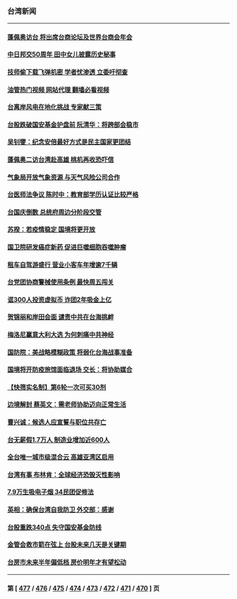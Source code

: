 ### 台湾新闻
---
#### [蓬佩奥访台 将出席台商论坛及世界台商会年会](../../pages/ncid1349361/n13833142.md?09270445) 
#### [中日邦交50周年 田中女儿披露历史秘事](../../pages/ncid1349361/n13833154.md?09270445) 
#### [技师偷下载飞弹机密 学者忧渗透 立委吁彻查](../../pages/ncid1349361/n13833116.md?09270445) 
#### [油管热门视频 网站代理 翻墙必看视频](http://209.222.30.114:81/youtube.html?09270445)
#### [台离岸风电在地化挑战 专家献三策](../../pages/ncid1349361/n13833093.md?09270445) 
#### [台股跌破国安基金护盘前 阮清华：将跨部会稳市](../../pages/ncid1349361/n13833023.md?09270445) 
#### [吴钊燮：纪念安倍最好方式是民主国家更团结](../../pages/ncid1349361/n13833098.md?09270445) 
#### [蓬佩奥二访台湾赴高雄 桃机再收恐吓信](../../pages/ncid1349361/n13832984.md?09270445) 
#### [气象局开放气象资源 与天气风险公司合作](../../pages/ncid1349361/n13833101.md?09270445) 
#### [台医师法争议 陈时中：教育部学历认证比较严格](../../pages/ncid1349361/n13833103.md?09270445) 
#### [台国庆倒数 总统府周边分阶段交管](../../pages/ncid1349361/n13833113.md?09270445) 
#### [苏揆：若疫情稳定 国境将更开放](../../pages/ncid1349361/n13833053.md?09270445) 
#### [国卫院研发癌症新药 促进巨噬细胞吞噬肿瘤](../../pages/ncid1349361/n13833121.md?09270445) 
#### [租车自驾游盛行 营业小客车年增逾7千辆](../../pages/ncid1349361/n13833119.md?09270445) 
#### [台党团协商警械使用条例 最快周五闯关](../../pages/ncid1349361/n13833120.md?09270445) 
#### [诓300人投资虚拟币 诈团2年吸金上亿](../../pages/ncid1349361/n13833114.md?09270445) 
#### [贺锦丽和岸田会面 谴责中共在台海挑衅](../../pages/ncid1349361/n13833009.md?09270445) 
#### [梅洛尼赢意大利大选 为何刺痛中共神经](../../pages/ncid1349361/n13833003.md?09270445) 
#### [国防院：美战略模糊政策 将弱化台海战事准备](../../pages/ncid1349361/n13833077.md?09270445) 
#### [国境将开防疫旅馆面临退场 交长：将协助媒合](../../pages/ncid1349361/n13833081.md?09270445) 
#### [【快筛实名制】第6轮一次可买30剂](../../pages/ncid1349361/n13833057.md?09270445) 
#### [边境解封 蔡英文：需老师协助迈向正常生活](../../pages/ncid1349361/n13833082.md?09270445) 
#### [曹兴诚：候选人应宣誓与职位共存亡](../../pages/ncid1349361/n13833079.md?09270445) 
#### [台无薪假1.7万人 制造业增加近600人](../../pages/ncid1349361/n13833083.md?09270445) 
#### [全台唯一城市级混合云 高雄亚湾区启用](../../pages/ncid1349361/n13833058.md?09270445) 
#### [台湾有事 布林肯：全球经济恐毁灭性影响](../../pages/ncid1349361/n13832982.md?09270445) 
#### [7.9万生吸电子烟 34民团促修法](../../pages/ncid1349361/n13833063.md?09270445) 
#### [英相：确保台湾自我防卫 外交部：感谢](../../pages/ncid1349361/n13832980.md?09270445) 
#### [台股重跌340点 失守国安基金防线](../../pages/ncid1349361/n13832978.md?09270445) 
#### [金管会救市箭在弦上 台股未来几天是关键期](../../pages/ncid1349361/n13833021.md?09270445) 
#### [台房市未来半年偏低档 房价明年才有望松动](../../pages/ncid1349361/n13832975.md?09270445) 

---
#### 第 [ [477](./477.md?09270445) / [476](./476.md?09270445) / [475](./475.md?09270445) / [474](./474.md?09270445) / [473](./473.md?09270445) / [472](./472.md?09270445) / [471](./471.md?09270445) / [470](./470.md?09270445) ] 页
